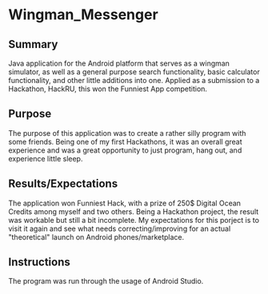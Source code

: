 # Wingman_Messenger

## Summary
Java application for the Android platform that serves as a wingman simulator, as well as a general purpose search functionality, basic calculator functionality, and other little additions into one. Applied as a submission to a Hackathon, HackRU, this won the Funniest App competition. 

## Purpose
The purpose of this application was to create a rather silly program with some friends. Being one of my first Hackathons, it was an overall great experience and was a great opportunity to just program, hang out, and experience little sleep.


## Results/Expectations
The application won Funniest Hack, with a prize of 250$ Digital Ocean Credits among myself and two others. Being a Hackathon project, the result was workable but still a bit incomplete. My expectations for this porject is to visit it again and see what needs correcting/improving for an actual "theoretical" launch on Android phones/marketplace.


## Instructions
The program was run through the usage of Android Studio.

